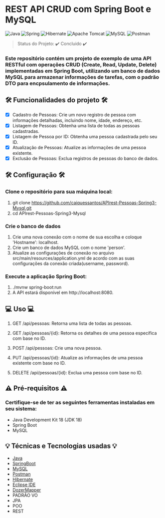# REST API CRUD com Spring Boot e MySQL

![Java](https://img.shields.io/badge/java-%23ED8B00.svg?style=for-the-badge&logo=openjdk&logoColor=white)
![Spring](https://img.shields.io/badge/spring-%236DB33F.svg?style=for-the-badge&logo=spring&logoColor=white)
![Hibernate](https://img.shields.io/badge/Hibernate-59666C?style=for-the-badge&logo=Hibernate&logoColor=white)
![Apache Tomcat](https://img.shields.io/badge/apache%20tomcat-%23F8DC75.svg?style=for-the-badge&logo=apache-tomcat&logoColor=black)
![MySQL](https://img.shields.io/badge/mysql-%2300f.svg?style=for-the-badge&logo=mysql&logoColor=white)
![Postman](https://img.shields.io/badge/Postman-FF6C37?style=for-the-badge&logo=postman&logoColor=white)

> Status do Projeto: ✔️ Concluido ✔️

### Este repositório contém um projeto de exemplo de uma API RESTful com operações CRUD (Create, Read, Update, Delete) implementadas em Spring Boot, utilizando um banco de dados MySQL para armazenar informações de tarefas, com o padrão DTO para encpsulamento de informações.

## 🛠️ Funcionalidades do projeto 🛠️

- [x] Cadastro de Pessoas: Crie um novo registro de pessoa com informações detalhadas, incluindo nome, idade, endereço, etc.
- [x] Listagem de Pessoas: Obtenha uma lista de todas as pessoas cadastradas.
- [x] Listagem de Pessoa por ID: Obtenha uma pessoa cadastrada pelo seu ID.
- [x] Atualização de Pessoas: Atualize as informações de uma pessoa existente.
- [x] Exclusão de Pessoas: Exclua registros de pessoas do banco de dados.

## 🛠️ Configuração 🛠️

### Clone o repositório para sua máquina local:

1. git clone https://github.com/caiquessantos/APIrest-Pessoas-Spring3-Mysql.git
2. cd APIrest-Pessoas-Spring3-Mysql

### Crie o banco de dados

1. Crie uma nova conexão com o nome de sua escolha e coloque 'Hostname': localhost.
2. Crie um banco de dados MySQL com o nome 'person'.
3. Atualize as configurações de conexão no arquivo src/main/resources/application.yml de acordo com as suas configurações da conexão criada(username, password).

### Execute a aplicação Spring Boot:

1. ./mvnw spring-boot:run
2. A API estará disponível em http://localhost:8080.

## 💻 Uso 💻

1. GET /api/pessoas: Retorna uma lista de todas as pessoas.

2. GET /api/pessoas/{id}: Retorna os detalhes de uma pessoa específica com base no ID.

3. POST /api/pessoas: Crie uma nova pessoa.

4. PUT /api/pessoas/{id}: Atualize as informações de uma pessoa existente com base no ID.

5. DELETE /api/pessoas/{id}: Exclua uma pessoa com base no ID.

## ⚠️ Pré-requisitos ⚠️

### Certifique-se de ter as seguintes ferramentas instaladas em seu sistema:

- Java Development Kit 18 (JDK 18)
- Spring Boot
- MySQL

## 💡 Técnicas e Tecnologias usadas 💡

- [Java](https://www.oracle.com/java/technologies/)
- [SpringBoot](https://spring.io/projects/spring-boot)
- [MySQL](https://www.mysql.com/)
- [Postman](https://www.postman.com/)
- [Hibernate](https://hibernate.org/)
- [Eclipse IDE](https://eclipseide.org/)
- [DozerMapper](https://github.com/DozerMapper/dozer)
- PADRÃO VO
- JPA
- POO
- REST

